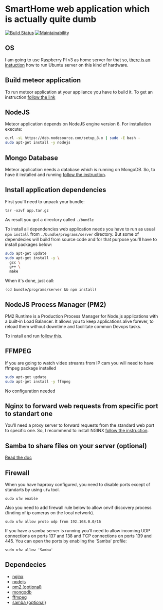 # SmartHome web application which is actually quite dumb

[![Build Status](https://travis-ci.com/boonya/dumb-home.svg?branch=master)](https://travis-ci.com/boonya/dumb-home)
[![Maintainability](https://api.codeclimate.com/v1/badges/edcd02095eb128226954/maintainability)](https://codeclimate.com/github/boonya/dumb-home/maintainability)

## OS

I am going to use Raspberry PI v3 as home server for that so, [there is an instuction](/docs/Ubuntu.md)
how to run Ubuntu server on this kind of hardware.

## Build meteor application

To run meteor application at your appliance you have to build it.
To get an instruction [follow the link](/docs/Build.md)

## NodeJS

Meteor application depends on NodeJS engine version 8. For installation execute:

```bash
curl -sL https://deb.nodesource.com/setup_8.x | sudo -E bash -
sudo apt-get install -y nodejs
```

## Mongo Database

Meteor application needs a database which is running on MongoDB.
So, to have it installed and running [follow the instruction](/docs/MongoDB.md).

## Install application dependencies

First you'll need to unpack your bundle:

`tar -xzvf app.tar.gz`

As result you got a directory called `./bundle`

To install all dependencies web application needs you have to run as usual `npm install`
from `./bundle/programs/server` directory. But some of dependecies will build from source code and
for that purpose you'll have to install packages below:

```bash
sudo apt-get update
sudo apt-get install -y \
  gcc \
  g++ \
  make
```

When it's done, just call:

`(cd bundle/programs/server && npm install)`

## NodeJS Process Manager (PM2)

PM2 Runtime is a Production Process Manager for Node.js applications with a built-in Load Balancer. It allows you to keep applications alive forever, to reload them without downtime and facilitate common Devops tasks.

To install and run [follow this](/docs/PM2.md).

## FFMPEG

If you are going to watch video streams from IP cam you will need to have ffmpeg package installed

```bash
sudo apt-get update
sudo apt-get install -y ffmpeg
```

No configuration needed

## Nginx to forward web requests from specific port to standart one

You'll need a proxy server to forward requests from the standard web port to specific one.
So, I recommend to install NGINX [follow the instruction](/docs/Nginx.md).

## Samba to share files on your server (optional)

[Read the doc](/docs/Samba.md)

## Firewall

When you have haproxy configured, you need to disable ports except of standarts by using `ufw` tool.

`sudo ufw enable`

Also you need to add firewall rule below to allow onvif discovery process (finding of ip cameras on the local network).

`sudo ufw allow proto udp from 192.168.0.0/16`

If you have a samba server is running you’ll need to allow incoming UDP connections on ports 137 and 138 and TCP connections on ports 139 and 445. You can open the ports by enabling the ‘Samba’ profile:

`sudo ufw allow 'Samba'`

## Dependecies

- [nginx](https://www.digitalocean.com/community/tutorials/how-to-install-nginx-on-ubuntu-18-04-quickstart)
- [nodejs](https://github.com/nodesource/distributions/blob/master/README.md#debinstall)
- [pm2 (optional)](https://pm2.io/doc/en/runtime/quick-start/#installation)
- [mongodb](https://medium.com/@mhagemann/how-to-install-mongodb-3-6-on-ubuntu-17-10-ac0bc225e648)
- [ffmpeg](https://ffmpeg.org/download.html#build-linux)
- [samba (optional)](https://linuxize.com/post/how-to-install-and-configure-samba-on-ubuntu-18-04/)
